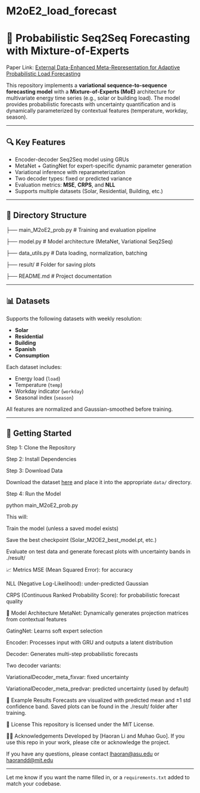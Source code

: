 # M2oE2_load_forecast
# 🧠 Probabilistic Seq2Seq Forecasting with Mixture-of-Experts

Paper Link: [External Data-Enhanced Meta-Representation for
Adaptive Probabilistic Load Forecasting](https://arxiv.org/pdf/2506.23201)


This repository implements a **variational sequence-to-sequence forecasting model** with a **Mixture-of-Experts (MoE)** architecture for multivariate energy time series (e.g., solar or building load). The model provides probabilistic forecasts with uncertainty quantification and is dynamically parameterized by contextual features (temperature, workday, season).

---

## 🔍 Key Features

- Encoder-decoder Seq2Seq model using GRUs
- MetaNet + GatingNet for expert-specific dynamic parameter generation
- Variational inference with reparameterization
- Two decoder types: fixed or predicted variance
- Evaluation metrics: **MSE**, **CRPS**, and **NLL**
- Supports multiple datasets (Solar, Residential, Building, etc.)

---

## 📁 Directory Structure


├── main_M2oE2_prob.py # Training and evaluation pipeline

├── model.py # Model architecture (MetaNet, Variational Seq2Seq)

├── data_utils.py # Data loading, normalization, batching

├── result/ # Folder for saving plots

├── README.md # Project documentation


---

## 📊 Datasets

Supports the following datasets with weekly resolution:
- **Solar**
- **Residential**
- **Building**
- **Spanish**
- **Consumption**

Each dataset includes:
- Energy load (`load`)
- Temperature (`temp`)
- Workday indicator (`workday`)
- Seasonal index (`season`)

All features are normalized and Gaussian-smoothed before training.

---

## 🚀 Getting Started

Step 1: Clone the Repository

Step 2: Install Dependencies

Step 3: Download Data

Download the dataset [here](https://zenodo.org/records/15767099) and place it into the appropriate `data/` directory.


Step 4: Run the Model

python main_M2oE2_prob.py

This will:

Train the model (unless a saved model exists)

Save the best checkpoint (Solar_M2OE2_best_model.pt, etc.)

Evaluate on test data and generate forecast plots with uncertainty bands in ./result/

📈 Metrics
MSE (Mean Squared Error): for accuracy

NLL (Negative Log-Likelihood): under-predicted Gaussian

CRPS (Continuous Ranked Probability Score): for probabilistic forecast quality

🧠 Model Architecture
MetaNet: Dynamically generates projection matrices from contextual features

GatingNet: Learns soft expert selection

Encoder: Processes input with GRU and outputs a latent distribution

Decoder: Generates multi-step probabilistic forecasts

Two decoder variants:

VariationalDecoder_meta_fixvar: fixed uncertainty

VariationalDecoder_meta_predvar: predicted uncertainty (used by default)

📌 Example Results
Forecasts are visualized with predicted mean and ±1 std confidence band.
Saved plots can be found in the ./result/ folder after training.

📜 License
This repository is licensed under the MIT License.

🙋‍♂️ Acknowledgements
Developed by [Haoran Li and Muhao Guo]. If you use this repo in your work, please cite or acknowledge the project.

If you have any questions, please contact lhaoran@asu.edu or haorandd@mit.edu

---

Let me know if you want the name filled in, or a `requirements.txt` added to match your codebase.







